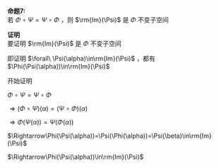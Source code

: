 **命题7:**  
若 $\Phi\circ\Psi=\Psi\circ\Phi$ ，则 $\rm{Im}(\Psi)$ 是 $\Phi$ 不变子空间  
  
**证明**  
要证明 $\rm{Im}(\Psi)$ 是 $\Phi$ 不变子空间  
  
即证明 $\forall\ \Psi(\alpha)\in\rm{Im}(\Psi)$ ，都有 $\Phi(\Psi(\alpha))\in\rm{Im}(\Psi)$  
  
开始证明  
  
 $\Phi\circ\Psi=\Psi\circ\Phi$  
  
 $\Rightarrow(\Phi\circ\Psi)(\alpha)=(\Psi\circ\Phi)(\alpha)$  
  
 $\Rightarrow\Phi(\Psi(\alpha))=\Psi(\Phi(\alpha))$  
  
 $\Rightarrow\Phi(\Psi(\alpha))=\Psi(\Phi(\alpha))=\Psi(\beta)\in\rm{Im}(\Psi)$  
  
 $\Rightarrow\Phi(\Psi(\alpha))\in\rm{Im}(\Psi)$  
